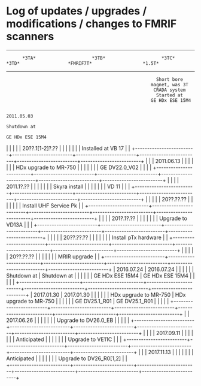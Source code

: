 # Log of updates / upgrades / modifications / changes to FMRIF scanners

-------------------------------------------------------------------------------------------------------------------------------------------------------------
          *3TA*                     *3TB*                     *3TC*                      *3TD*                  *FMRIF7T*                   *1.5T*
-------------------------- ------------------------- ------------------------- ------------------------- ------------------------- --------------------------
                                                            Short bore                                                                                       
                                                          magnet, was 3T                                                                                     
                                                           CRADA system                                                                                      
                                                            Started at                                                                                       
                                                          GE HDx ESE 15M4                                                                                    

                                                                                                                                           2011.05.03        
                                                                                                                                          Shutdown at        
                                                                                                                                        GE HDx ESE 15M4      

|                         |                         |                         |                         |      20??.1[1-2]?.??    |                         |
|                         |                         |                         |                         |    Installed at VB 17   |                         |
+-------------------------+-------------------------+-------------------------+-------------------------+-------------------------+-------------------------+
|                         |                         |       2011.06.13        |                         |                         |                         |
|                         |                         |  HDx upgrade to MR-750  |                         |                         |                         |
|                         |                         |      GE DV22.0_V02      |                         |                         |                         |
+-------------------------+-------------------------+-------------------------+-------------------------+-------------------------+-------------------------+
|                         |                         |                         |        2011.1?.??       |                         |                         |
|                         |                         |                         |      Skyra install      |                         |                         |
|                         |                         |                         |          VD 11          |                         |                         |
+-------------------------+-------------------------+-------------------------+-------------------------+-------------------------+-------------------------+
|                         |                         |                         |                         |        20??.??.??       |                         |
|                         |                         |                         |                         |  Install UHF Service Pk |                         |
+-------------------------+-------------------------+-------------------------+-------------------------+-------------------------+-------------------------+
|                         |                         |                         |        201?.1?.??       |                         |                         |
|                         |                         |                         |     Upgrade to VD13A    |                         |                         |
+-------------------------+-------------------------+-------------------------+-------------------------+-------------------------+-------------------------+
|                         |                         |                         |                         |        20??.??.??       |                         |
|                         |                         |                         |                         |   Install pTx hardware  |                         |
+-------------------------+-------------------------+-------------------------+-------------------------+-------------------------+-------------------------+
|                         |                         |                         |                         |        20??.??.??       |                         |
|                         |                         |                         |                         |       MRIR upgrade      |                         |
+-------------------------+-------------------------+-------------------------+-------------------------+-------------------------+-------------------------+
|       2016.07.24        |       2016.07.24        |                         |                         |                         |                         |
|       Shutdown at       |       Shutdown at       |                         |                         |                         |                         |
|     GE HDx ESE 15M4     |     GE HDx ESE 15M4     |                         |                         |                         |                         |
+-------------------------+-------------------------+-------------------------+-------------------------+-------------------------+-------------------------+
|       2017.01.30        |       2017.01.30        |                         |                         |                         |                         |
|  HDx upgrade to MR-750  |  HDx upgrade to MR-750  |                         |                         |                         |                         |
|      GE DV25.1_R01      |      GE DV25.1_R01      |                         |                         |                         |                         |
+-------------------------+-------------------------+-------------------------+-------------------------+-------------------------+-------------------------+
|                         |       2017.06.26        |                         |                         |                         |                         |
|                         |   Upgrade to DV26.0_EB  |                         |                         |                         |                         |
+-------------------------+-------------------------+-------------------------+-------------------------+-------------------------+-------------------------+
|                         |                         |                         |        2017.09.11       |                         |                         |
|                         |                         |                         |        Anticipated      |                         |                         |
|                         |                         |                         |     Upgrade to VE11C    |                         |                         |
+-------------------------+-------------------------+-------------------------+-------------------------+-------------------------+-------------------------+
|                         |                         |       2017.11.13        |                         |                         |                         |
|                         |                         |       Anticipated       |                         |                         |                         |
|                         |                         | Upgrade to DV26_R0[1,2] |                         |                                                    
+-------------------------+-------------------------+-------------------------+-------------------------+-------------------------+-------------------------+

